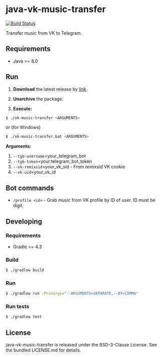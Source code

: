java-vk-music-transfer
======================

[![Build Status](https://travis-ci.org/bupy7/java-vk-music-transfer.svg?branch=master)](https://travis-ci.org/bupy7/java-vk-music-transfer)

Transfer music from VK to Telegram.

Requirements
------------

- Java >= 8.0

Run
---

1. **Download** the latest release by [link](https://github.com/bupy7/java-vk-music-transfer/releases).

2. **Unarchive** the package.

3. **Execute:**

```bash
$ ./vk-music-transfer <ARGUMENTS>
```

or (for Windows)

```bash
$ ./vk-music-transfer.bat <ARGUMENTS>
```

**Arguments:**

1. `--tgb-username`=your_telegram_bot
2. `--tgb-token`=your:telegram_bot_token
3. `--vk-remixsid`=your_vk_sid - From *remixsid* VK cookie
4. `--vk-uid`=your_vk_id

Bot commands
------------

- `/profile <id>` - Grab music from VK profile by ID of user. ID must be digit.

Developing
----------

### Requirements

- Gradle >= 4.3

### Build

```bash
$ ./gradlew build
```

### Run

```bash
$ ./gradlew run -Prunargs="--ARGUMENTS=SEPARATE,--BY=COMMA"
```

### Run tests

```bash
$ ./gradlew test
```

License
-------

java-vk-music-transfer is released under the BSD-3-Clause License. See the bundled LICENSE.md for details.
